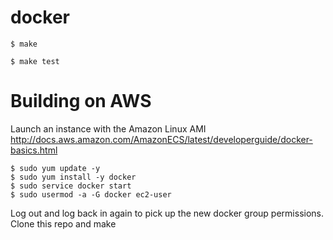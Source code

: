 # docker

    $ make

    $ make test

# Building on AWS
Launch an instance with the Amazon Linux AMI
http://docs.aws.amazon.com/AmazonECS/latest/developerguide/docker-basics.html
 
    $ sudo yum update -y
    $ sudo yum install -y docker
    $ sudo service docker start
    $ sudo usermod -a -G docker ec2-user
 
Log out and log back in again to pick up the new docker group permissions.
Clone this repo and make
